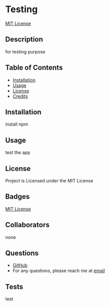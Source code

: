 # Testing
  [MIT License](undefined)

  ## Description
  for testing purpose

  ## Table of Contents
  * [Installation](#installation)
  * [Usage](#usage)
  * [License](#license)
  * [Credits](#collaborators)

  ## Installation
  install npm

  ## Usage
  test the app

  ## License
  Project is Licensed under the MIT License

  ## Badges
  [MIT License](undefined)

  ## Collaborators
  none

  ## Questions
  * [GitHub](https://github.com/AaronLiuXM)
  * For any questions, please reach me at [email](aaron155658@hotmail.com)
  
  ## Tests
  test
